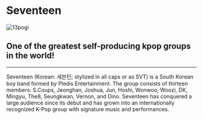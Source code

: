 # **Seventeen**
![13pogi](https://images.squarespace-cdn.com/content/v1/62e0a51c3280db7edc1448d5/1685250458871-EL6HS34ZDSAECG8KSZXK/Seventeen.jpg?format=500w)
## One of the greatest self-producing kpop groups in the world!
---
Seventeen (Korean: 세븐틴; stylized in all caps or as SVT) is a South Korean boy band formed by Pledis Entertainment. The group consists of thirteen members: S.Coups, Jeonghan, Joshua, Jun, Hoshi, Wonwoo, Woozi, DK, Mingyu, The8, Seungkwan, Vernon, and Dino. Seventeen has conquered a large audience since its debut and has grown into an internationally recognized K-Pop group with signature music and performances.

